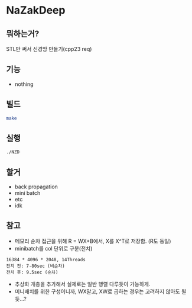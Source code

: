 # NaZakDeep

## 뭐하는거?
STL만 써서 신경망 만들기(cpp23 req)

## 기능
- nothing

## 빌드
```sh
make
```

## 실행
```sh
./NZD
```

## 할거
- back propagation
- mini batch
- etc
- idk

## 참고
- 메모리 순차 접근을 위해 R = WX+B에서, X를 X^T로 저장함. (R도 동일)
- minibatch를 col 단위로 구분(전치)

```
16384 * 4096 * 2048, 14Threads
전치 전: 7-80sec (비순차)
전치 후: 9.5sec (순차)
```


- 추상화 개층을 추가해서 실제로는 일반 행렬 다루듯이 가능하게.
- 미니배치를 위한 구성이니까, WX말고, XW로 곱하는 경우는 고려하지 않아도 될듯...?
